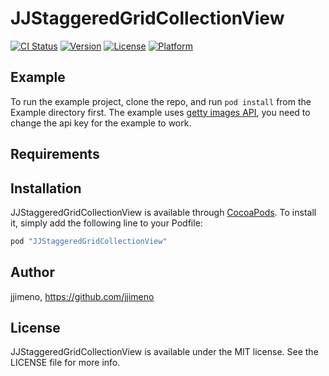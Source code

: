 # JJStaggeredGridCollectionView

[![CI Status](http://img.shields.io/travis/jjimeno/JJStaggeredGridCollectionView.svg?style=flat)](https://travis-ci.org/jjimeno/JJStaggeredGridCollectionView)
[![Version](https://img.shields.io/cocoapods/v/JJStaggeredGridCollectionView.svg?style=flat)](http://cocoapods.org/pods/JJStaggeredGridCollectionView)
[![License](https://img.shields.io/cocoapods/l/JJStaggeredGridCollectionView.svg?style=flat)](http://cocoapods.org/pods/JJStaggeredGridCollectionView)
[![Platform](https://img.shields.io/cocoapods/p/JJStaggeredGridCollectionView.svg?style=flat)](http://cocoapods.org/pods/JJStaggeredGridCollectionView)

## Example

To run the example project, clone the repo, and run `pod install` from the Example directory first.
The example uses [getty images API](http://developers.gettyimages.com/), you need to change the api key for the example to work.

## Requirements

## Installation

JJStaggeredGridCollectionView is available through [CocoaPods](http://cocoapods.org). To install
it, simply add the following line to your Podfile:

```ruby
pod "JJStaggeredGridCollectionView"
```

## Author

jjimeno, https://github.com/jjimeno

## License

JJStaggeredGridCollectionView is available under the MIT license. See the LICENSE file for more info.

